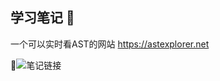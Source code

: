 ## 学习笔记 📒

一个可以实时看AST的网站
https://astexplorer.net

📒![笔记链接](https://github.com/949nb/Frontend-07-Template/tree/main/Week03/IMG_0354.HEIC)


